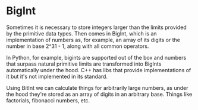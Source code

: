 # BigInt

Sometimes it is necessary to store integers larger than the limits provided by the primitive data types. Then comes in BigInt, which is an implementation of numbers as, for example, an array of its digits or the number in base 2^31 - 1, along with all common operators.

In Python, for example, bigints are supported out of the box and numbers that surpass natural primitive limits are transformed into BigInts automatically under the hood. C++ has libs that provide implementations of it but it's not implemented in its standard.

Using BitInt we can calculate things for arbitrarily large numbers, as under the hood they're stored as an array of digits in an arbitrary base. Things like factorials, fibonacci numbers, etc.